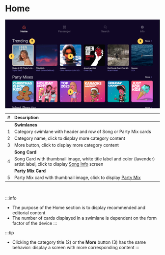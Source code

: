 # Home

![Home](img/home.png)

|   # | Description                                                                                                            |
| --: | :--------------------------------------------------------------------------------------------------------------------- |
|     | **Swimlanes**                                                                                                          |
|   1 | Category swimlane with header and row of Song or Party Mix cards                                                       |
|   2 | Category name, click to display more category content                                                                  |
|   3 | More button, click to display more category content                                                                  |
|     | **Song Card**                                                                                                          |
|   4 | Song Card with thumbnail image, white title label and color (lavender) artist label, click to display [Song Info](/docs/Screen%20Descriptions/Song%20Info) screen |
|     | **Party Mix Card**                                                                                                     |
|   5 | Party Mix card with thumbnail image, click to display [Party Mix](/docs/Screen%20Descriptions/Party%20Mix) |

<p>&nbsp;</p>

:::info
- The purpose of the Home section is to display recommended and editorial content
- The number of cards displayed in a swimlane is dependent on the form factor of the device
:::

<!-- Favorites and History swimlanes (appear on Home when populated) -->

:::tip
- Clicking the category title (2) or the **More** button (3) has the same behavior: display a screen with more corresponding content
:::